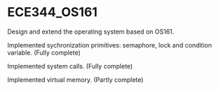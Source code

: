 # ECE344_OS161

Design and extend the operating system based on OS161.

Implemented sychronization primitives: semaphore, lock and condition variable. (Fully complete)

Implemented system calls. (Fully complete)

Implemented virtual memory. (Partly complete)

